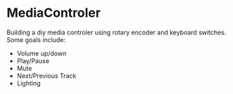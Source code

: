 # MediaControler
Building a diy media controler using rotary encoder and keyboard switches. Some goals include:

 - Volume up/down
 - Play/Pause
 - Mute
 - Next/Previous Track
 - Lighting
